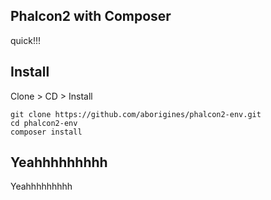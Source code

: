 ## Phalcon2 with Composer 
quick!!!

## Install
Clone > CD > Install

```
git clone https://github.com/aborigines/phalcon2-env.git
cd phalcon2-env
composer install
```

## Yeahhhhhhhhh
Yeahhhhhhhhh
